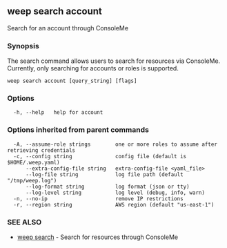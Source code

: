 ## weep search account

Search for an account through ConsoleMe

### Synopsis

The search command allows users to search for resources via ConsoleMe. Currently, only
searching for accounts or roles is supported.



```
weep search account [query_string] [flags]
```

### Options

```
  -h, --help   help for account
```

### Options inherited from parent commands

```
  -A, --assume-role strings        one or more roles to assume after retrieving credentials
  -c, --config string              config file (default is $HOME/.weep.yaml)
      --extra-config-file string   extra-config-file <yaml_file>
      --log-file string            log file path (default "/tmp/weep.log")
      --log-format string          log format (json or tty)
      --log-level string           log level (debug, info, warn)
  -n, --no-ip                      remove IP restrictions
  -r, --region string              AWS region (default "us-east-1")
```

### SEE ALSO

* [weep search](weep_search.md)	 - Search for resources through ConsoleMe

